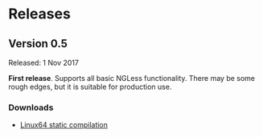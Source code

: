 # Releases

## Version 0.5

Released: 1 Nov 2017

**First release**. Supports all basic NGLess functionality. There may be some
rough edges, but it is suitable for production use.

### Downloads

- [Linux64 static compilation](http://ngless.embl.de/releases/ngless-0.5.0-Linux64)

